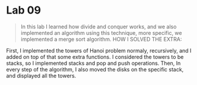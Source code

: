 # Lab 09

> In this lab I learned how divide and conquer works, and we also implemented an algorithm using this technique, more specific, we implemented a merge sort algorithm.
> HOW I SOLVED THE EXTRA:

First, I implemented the towers of Hanoi problem normaly, recursively, and I added on top of that some extra functions.
I considered the towers to be stacks, so I implemented stacks and pop and push operations.
Then, In every step of the algorithm, I also moved the disks on the specific stack, and displayed all the towers.


